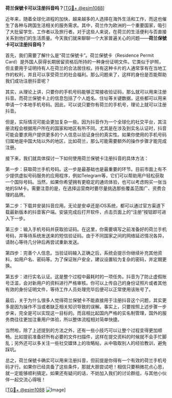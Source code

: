 **荷兰保號卡可以注册抖音吗？**[[TG💪+ @esim1088](https://t.me/s/esim1088)]

近年来，随着全球化进程的加快，越来越多的人选择在海外生活和工作，而这也催生了各种与跨国生活相关的服务需求。其中，荷兰作为欧洲的一个重要国家，吸引了大批留学生、工作者以及旅行者。对于这些人来说，在荷兰的生活便利与否直接关系到他们的生活质量。今天我们就来聊聊一个大家普遍关心的问题——**荷兰保號卡可以注册抖音吗？**

首先，我们需要了解什么是“荷兰保號卡”。荷兰保號卡（Residence Permit Card）是外国人获得长期居留资格后所持的一种身份证明文件。它类似于护照，但主要用于证明持有人在荷兰的合法居住权。持有这种卡片的人通常享有在当地工作的权利，并且可以享受荷兰的社会福利。那么问题来了，这样的身份是否能帮助我们成功注册抖音呢？

其实，从理论上讲，只要你的手机号码能够正常接收验证码，那么就可以用来注册抖音。而荷兰保號卡上的信息包括了个人姓名、住址等关键数据，这些都可以用来申请一个本地手机号码。因此，可以说只要你有荷兰的手机号，理论上就可以注册抖音。

但是，实际情况可能会更加复杂一些。因为抖音作为一个全球化的社交平台，其注册流程会根据用户所在的国家和地区有所不同。尤其是在涉及到实名认证时，抖音可能会要求用户提供更多的个人信息以验证身份的真实性。如果你使用的手机号码归属地是中国大陆以外的地区，比如荷兰，那么可能需要额外的操作步骤才能完成注册。

接下来，我们就具体探讨一下如何使用荷兰保號卡注册抖音的具体方法：

第一步：获取荷兰手机号码。这一步是最基础也是最重要的环节。目前市面上有不少提供虚拟号码服务的应用程序，例如Telegram等，它们可以帮助用户轻松获取一个国际号码。当然，如果你希望拥有更稳定的通讯体验，也可以考虑购买一张当地的SIM卡。需要注意的是，在选择运营商时要尽量挑选那些覆盖范围广、资费合理的品牌。

第二步：下载并安装抖音应用。无论是安卓还是iOS系统，都可以通过官方渠道下载最新版本的抖音客户端。安装完成后打开软件，点击页面上的“注册”按钮即可进入下一步。

第三步：输入手机号码并获取验证码。在这里，你需要填写之前准备好的荷兰手机号码，并等待系统发送来的短信验证码。由于不同国家之间的网络延迟情况各异，请耐心等待几分钟后再尝试重新发送。

第四步：完善个人信息。当验证码输入正确之后，系统会提示你继续补充其他资料，如用户名、密码等。为了保证账户安全，建议设置较为复杂的密码，并定期更换。

第五步：进行实名认证。这是整个过程中最耗时的一项任务。抖音为了防止虚假账号泛滥，会对新用户的资料进行严格审核。你可以上传自己的身份证照片或者其他有效的身份证明文件，等待工作人员处理完毕后便可以正常使用该账号了。

最后，关于为什么很多人觉得荷兰保號卡不能直接用于注册抖音这个问题，其实更多是因为操作不当或者缺乏相关知识导致的误解。事实上，只要按照上述步骤一步步来，完全是可以实现这一目标的。而且相比起国内严格的实名制管理，国外的服务商往往更加注重用户体验，所以整体流程相对简单快捷。

当然啦，除了上述提到的方法之外，还有一些小技巧可以让整个过程变得更加顺畅。比如提前准备好所有必要的文件扫描件，这样在提交资料的时候就不会手忙脚乱；另外还可以多关注一些社交媒体上的攻略帖，从中吸取别人的经验教训，避免踩坑。

总之，荷兰保號卡确实可以用来注册抖音，但前提是你得有一个有效的荷兰手机号码才行。如果你已经具备了这些条件，那就大胆尝试吧！相信只要稍微花点心思，就一定能够顺利搞定。如果还有疑问的话，不妨加入我们的讨论群组，与其他小伙伴一起交流心得哦！

[[TG💪+ @esim1088](https://t.me/s/esim1088) ![Image](https://i.postimg.cc/4NQfJmqS/Snipaste-2025-05-13-00-14-12.png)]